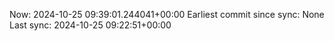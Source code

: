 Now: 2024-10-25 09:39:01.244041+00:00 Earliest commit since sync: None Last sync: 2024-10-25 09:22:51+00:00
